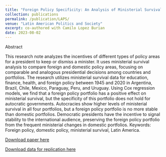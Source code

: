 ```yaml
---
title: "Foreign Policy Specificity: An Analysis of Ministerial Survival in Latin America, 1945–2020"
collection: publications
permalink: /publication/LAPS/
venue: "Latin American Politics and Society"
excerpt: co-authored with Camilo Lopez Burian
date: 2023-08-02
---
```


Abstract

This research note analyzes the incentives of different types of policy areas for a president to keep or dismiss a minister. It uses ministerial survival analysis to compare foreign and domestic policy areas, focusing on comparable and analogous presidential decisions among countries and portfolios. The research utilizes ministerial survival data for education, finance, health, and foreign policy between 1945 and 2020 in Argentina, Brazil, Chile, Mexico, Paraguay, Peru, and Uruguay. Using Cox regression models, we find that a foreign policy portfolio has a positive effect on ministerial survival, but the specificity of this portfolio does not hold for autocratic governments. Autocracies show higher levels of ministerial survival in all four portfolios, but a foreign policy portfolio is no more stable than domestic portfolios. Democratic presidents have the incentive to signal stability to the international audience, preserving the foreign policy portfolio from the frequent ministerial changes in domestic portfolios.
Keywords: Foreign policy, domestic policy, ministerial survival, Latin America.


[Download paper here](https://www.cambridge.org/core/journals/latin-american-politics-and-society/article/abs/foreign-policy-specificity-an-analysis-of-ministerial-survival-in-latin-america-19452020/3D9C14E20DA5E4F897BA5710E333FB68)

[Download data for replication here](dataverse)
